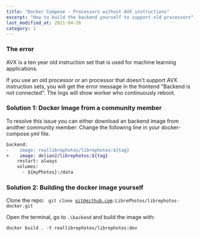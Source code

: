 ```yaml
---
title: "Docker Compose - Processors without AVX instructions"
excerpt: "How to build the backend yourself to support old processors"
last_modified_at: 2021-04-26
category: 1
---
```


### The error

AVX is a ten year old instruction set that is used for machine learning applications.

If you use an old processor or an processor that doesn't support AVX instruction sets, you will get the error message in the frontend "Backend is not connected". The logs will show worker who continuously reboot.

### Solution 1: Docker Image from a community member

To resolve this issue you can either download an backend image from another community member:
Change the following line in your docker-compose.yml file.

 ~~~diff
backend:
-    image: reallibrephotos/librephotos:${tag}
+    image: delian2/librephotos:${tag}
     restart: always
     volumes:
       - ${myPhotos}:/data
 ~~~

### Solution 2: Building the docker image yourself

Clone the repo: <code> git clone git@github.com:LibrePhotos/librephotos-docker.git </code>

Open the terminal, go to `.\backend` and build the image with: 

`docker build . -t reallibrephotos/librephotos:dev`
